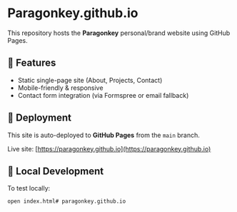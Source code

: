 # Paragonkey.github.io

This repository hosts the **Paragonkey** personal/brand website using GitHub Pages.

## 📌 Features
- Static single-page site (About, Projects, Contact)
- Mobile-friendly & responsive
- Contact form integration (via Formspree or email fallback)

## 🚀 Deployment
This site is auto-deployed to **GitHub Pages** from the `main` branch.

Live site: [https://paragonkey.github.io](https://paragonkey.github.io)

## 🔧 Local Development
To test locally:
```bash
open index.html# paragonkey.github.io
